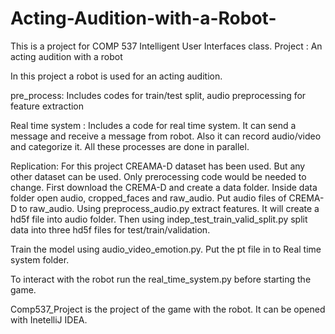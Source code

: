 # Acting-Audition-with-a-Robot-
This is a project for COMP 537 Intelligent User Interfaces class. Project : An acting audition with a robot

In this project a robot is used for an acting audition.

pre_process: Includes codes for train/test split, audio preprocessing for feature extraction

Real time system : Includes a code for real time system. It can send a message and receive a message from robot. Also it can record audio/video and categorize it. All these processes are done in parallel.


Replication:
For this project CREAMA-D dataset has been used. But any other dataset can be used. Only prerocessing code would be needed to change. First download the CREMA-D and create a data  folder. Inside data folder open audio, cropped_faces and raw_audio. Put audio files of CREMA-D to raw_audio. Using preprocess_audio.py extract features. It will create a hd5f file into audio folder.
Then using indep_test_train_valid_split.py split data into three hd5f files for test/train/validation.

Train the model using audio_video_emotion.py. Put the pt file in to Real time system folder.

To interact with the robot run the real_time_system.py before starting the game.

Comp537_Project is the project of the game with the robot. It can be opened with InetelliJ IDEA.
